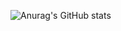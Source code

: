 ![Anurag's GitHub stats](https://github-readme-stats.vercel.app/api?username=junseong&show_icons=true&theme=radical)
